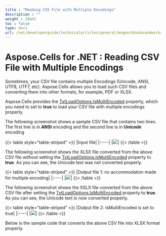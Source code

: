 ```yaml
---
title : "Reading CSV File with Multiple Encodings" 
description : "" 
weight : 20441 
toc : false
type: docs
url: /net/developerguide/technicalarticles/general/mngworkbooksandworksheets/reading+csv+file+with+multiple+encodings/
---
```


# Aspose.Cells for .NET : Reading CSV File with Multiple Encodings


Sometimes, your CSV file contains multiple Encodings (Unicode, ANSI, UTF8, UTF7, etc). Aspose.Cells allows you to load such CSV files and converting them into other formats, for example, PDF or XLSX.

Aspose.Cells provides the [TxtLoadOptions.IsMultiEncoded](https://apireference.aspose.com/net/cells/aspose.cells/txtloadoptions/properties/ismultiencoded) property, which you need to set to **true** to load your CSV file with multiple encodings properly.

The following screenshot shows a sample CSV file that contains two lines. The first line is in **ANSI** encoding and the second line is in **Unicode** encoding

{{< table style="table-striped" >}}
|Input file|
|:----|
|![](https://docs2.aspose.com/cells/net/attachments/5017651/5112225.png)|
{{< /table >}}

The following screenshot shows the XLSX file converted from the above CSV file without setting the [TxtLoadOptions.IsMultiEncoded](https://apireference.aspose.com/net/cells/aspose.cells/txtloadoptions/properties/ismultiencoded) property to **true**. As you can see, the Unicode text was not converted properly.

{{< table style="table-striped" >}}
|Output file 1: no accommodation made for multiple encoding|
|:----|
|![](https://docs2.aspose.com/cells/net/attachments/5017651/5112226.png)|
{{< /table >}}

The following screenshot shows the XSLX file converted from the above CSV file after setting the [TxtLoadOptions.IsMultiEncoded](https://apireference.aspose.com/net/cells/aspose.cells/txtloadoptions/properties/ismultiencoded) property to **true**. As you can see, the Unicode text is now converted properly.

{{< table style="table-striped" >}}
|Output file 2: IsMultiEncoded is set to true|
|:----|
|![](https://docs2.aspose.com/cells/net/attachments/5017651/5112227.png)|
{{< /table >}}

Below is the sample code that converts the above CSV file into XLSX format properly.

  
  

